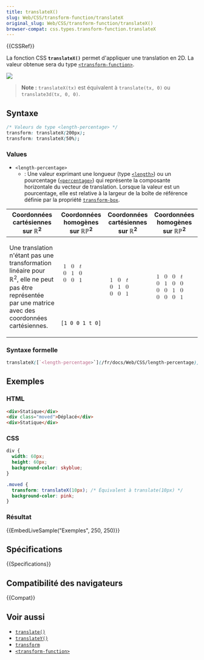 ```yaml
---
title: translateX()
slug: Web/CSS/transform-function/translateX
original_slug: Web/CSS/transform-function/translateX()
browser-compat: css.types.transform-function.translateX
---
```

{{CSSRef}}

La fonction CSS **`translateX()`** permet d'appliquer une translation en 2D. La valeur obtenue sera du type [`<transform-function>`](/fr/docs/Web/CSS/transform-function).

![](transform-functions-translatex_2.png)

> **Note :** `translateX(tx)` est équivalent à `translate(tx, 0)` ou `translate3d(tx, 0, 0)`.

## Syntaxe

```css
/* Valeurs de type <length-percentage> */
transform: translateX(200px);
transform: translateX(50%);
```

### Values

- `<length-percentage>`
  - : Une valeur exprimant une longueur (type [`<length>`](/fr/docs/Web/CSS/length)) ou un pourcentage ([`<percentage>`](/fr/docs/Web/CSS/percentage)) qui représente la composante horizontale du vecteur de translation. Lorsque la valeur est un pourcentage, elle est relative à la largeur de la boîte de référence définie par la propriété [`transform-box`](/fr/docs/Web/CSS/transform-box).

<table class="standard-table">
  <thead>
    <tr>
      <th scope="col">Coordonnées cartésiennes sur ℝ<sup>2</sup></th>
      <th scope="col">Coordonnées homogènes sur ℝℙ<sup>2</sup></th>
      <th scope="col">Coordonnées cartésiennes sur ℝ<sup>2</sup></th>
      <th scope="col">Coordonnées homogènes sur ℝℙ<sup>2</sup></th>
    </tr>
  </thead>
  <tbody>
    <tr>
      <td rowspan="2">
        <p>
          Une translation n'étant pas une transformation linéaire pour ℝ<sup>2</sup>, elle ne peut pas être représentée par une matrice avec des coordonnées cartésiennes.
        </p>
      </td>
      <td>
        <math
          ><mfenced
            ><mtable
              ><mtr
                ><mtd><mn>1</mn> </mtd><mtd><mn>0</mn> </mtd
                ><mtd><mi>t</mi> </mtd></mtr
              ><mtr
                ><mtd><mn>0</mn> </mtd><mtd><mn>1</mn> </mtd
                ><mtd><mn>0</mn> </mtd></mtr
              ><mtr
                ><mtd><mn>0</mn> </mtd><mtd><mn>0</mn> </mtd
                ><mtd><mn>1</mn></mtd></mtr
              ></mtable
            ></mfenced
          ></math
        >
      </td>
      <td rowspan="2">
        <math
          ><mfenced
            ><mtable
              ><mtr
                ><mtd><mn>1</mn> </mtd><mtd><mn>0</mn> </mtd
                ><mtd><mi>t</mi> </mtd></mtr
              ><mtr
                ><mtd><mn>0</mn> </mtd><mtd><mn>1</mn> </mtd
                ><mtd><mn>0</mn> </mtd></mtr
              ><mtr
                ><mtd><mn>0</mn> </mtd><mtd><mn>0</mn> </mtd
                ><mtd><mn>1</mn></mtd></mtr
              ></mtable
            ></mfenced
          ></math
        >
      </td>
      <td rowspan="2">
        <math
          ><mfenced
            ><mtable
              ><mtr
                ><mtd><mn>1</mn> </mtd><mtd><mn>0</mn> </mtd
                ><mtd><mn>0</mn> </mtd><mtd><mi>t</mi> </mtd></mtr
              ><mtr
                ><mtd><mn>0</mn> </mtd><mtd><mn>1</mn> </mtd
                ><mtd><mn>0</mn> </mtd><mtd><mn>0</mn> </mtd></mtr
              ><mtr
                ><mtd><mn>0</mn> </mtd><mtd><mn>0</mn> </mtd
                ><mtd><mn>1</mn> </mtd><mtd><mn>0</mn> </mtd></mtr
              ><mtr
                ><mtd><mn>0</mn> </mtd><mtd><mn>0</mn> </mtd
                ><mtd><mn>0</mn> </mtd><mtd><mn>1</mn></mtd></mtr
              ></mtable
            ></mfenced
          ></math
        >
      </td>
    </tr>
    <tr>
      <td><code>[1 0 0 1 t 0]</code></td>
    </tr>
  </tbody>
</table>

### Syntaxe formelle

```css
translateX([`<length-percentage>`](/fr/docs/Web/CSS/length-percentage))
```

## Exemples

### HTML

```html
<div>Statique</div>
<div class="moved">Déplacé</div>
<div>Statique</div>
```

### CSS

```css
div {
  width: 60px;
  height: 60px;
  background-color: skyblue;
}

.moved {
  transform: translateX(10px); /* Équivalent à translate(10px) */
  background-color: pink;
}
```

### Résultat

{{EmbedLiveSample("Exemples", 250, 250)}}

## Spécifications

{{Specifications}}

## Compatibilité des navigateurs

{{Compat}}

## Voir aussi

- [`translate()`](/fr/docs/Web/CSS/transform-function/translate)
- [`translateY()`](/fr/docs/Web/CSS/transform-function/translateY)
- [`transform`](/fr/docs/Web/CSS/transform)
- [`<transform-function>`](/fr/docs/Web/CSS/transform-function)
